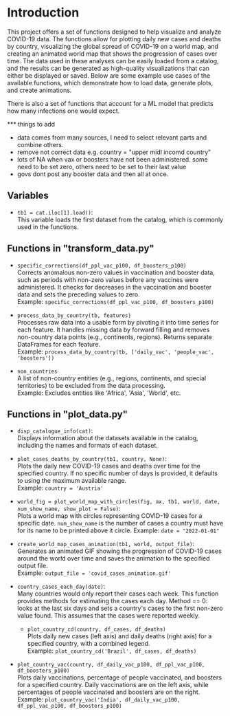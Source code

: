 # Introduction

This project offers a set of functions designed to help visualize and analyze COVID-19 data. The functions allow for plotting daily new cases and deaths by country, visualizing the global spread of COVID-19 on a world map, and creating an animated world map that shows the progression of cases over time. The data used in these analyses can be easily loaded from a catalog, and the results can be generated as high-quality visualizations that can either be displayed or saved. Below are some example use cases of the available functions, which demonstrate how to load data, generate plots, and create animations.

There is also a set of functions that account for a ML model that predicts how many infections one would expect.

*** things to add
- data comes from many sources, I need to select relevant parts and combine others.
- remove not correct data e.g. country = "upper midl incomd country"
- lots of NA when vax or boosters have not been administered. some need to be set zero, others need to be set to their last value
- govs dont post any booster data and then all at once.

## Variables

- `tb1 = cat.iloc[1].load()`:  
  This variable loads the first dataset from the catalog, which is commonly used in the functions.


## Functions in "transform_data.py"
- `specific_corrections(df_ppl_vac_p100, df_boosters_p100)`  
  Corrects anomalous non-zero values in vaccination and booster data, such as periods with non-zero values before any vaccines were administered. It checks for decreases in the vaccination and booster data and sets the preceding values to zero.  
  Example: `specific_corrections(df_ppl_vac_p100, df_boosters_p100)`

- `process_data_by_country(tb, features)`  
  Processes raw data into a usable form by pivoting it into time series for each feature. It handles missing data by forward filling and removes non-country data points (e.g., continents, regions). Returns separate DataFrames for each feature.  
  Example: `process_data_by_country(tb, ['daily_vac', 'people_vac', 'boosters'])`

- `non_countries`  
  A list of non-country entities (e.g., regions, continents, and special territories) to be excluded from the data processing.  
  Example: Excludes entities like 'Africa', 'Asia', 'World', etc.

  

## Functions in "plot_data.py"

- `disp_catalogue_info(cat)`:  
  Displays information about the datasets available in the catalog, including the names and formats of each dataset.

- `plot_cases_deaths_by_country(tb1, country, None)`:  
  Plots the daily new COVID-19 cases and deaths over time for the specified country. If no specific number of days is provided, it defaults to using the maximum available range.  
  Example: `country = 'Austria'`

- `world_fig = plot_world_map_with_circles(fig, ax, tb1, world, date, num_show_name, show_plot = False)`:  
  Plots a world map with circles representing COVID-19 cases for a specific date.
  `num_show_name` is the number of cases a country must have for its name to be printed above it circle. 
  Example: `date = "2022-01-01"`

- `create_world_map_cases_animation(tb1, world, output_file)`:  
  Generates an animated GIF showing the progression of COVID-19 cases around the world over time and saves the animation to the specified output file.  
  Example: `output_file = 'covid_cases_animation.gif'`

- `country_cases_each_day(date)`:  
  Many countries would only report their cases each week. This function provides methods for estimating the cases each day.
  Method == 0: looks at the last six days and sets a country's cases to the first non-zero value found. This assumes that the cases were reported weekly.

  - `plot_country_cd(country, df_cases, df_deaths)`  
  Plots daily new cases (left axis) and daily deaths (right axis) for a specified country, with a combined legend.  
  Example: `plot_country_cd('Brazil', df_cases, df_deaths)`

- `plot_country_vac(country, df_daily_vac_p100, df_ppl_vac_p100, df_boosters_p100)`  
  Plots daily vaccinations, percentage of people vaccinated, and boosters for a specified country. Daily vaccinations are on the left axis, while percentages of people vaccinated and boosters are on the right.  
  Example: `plot_country_vac('India', df_daily_vac_p100, df_ppl_vac_p100, df_boosters_p100)`
